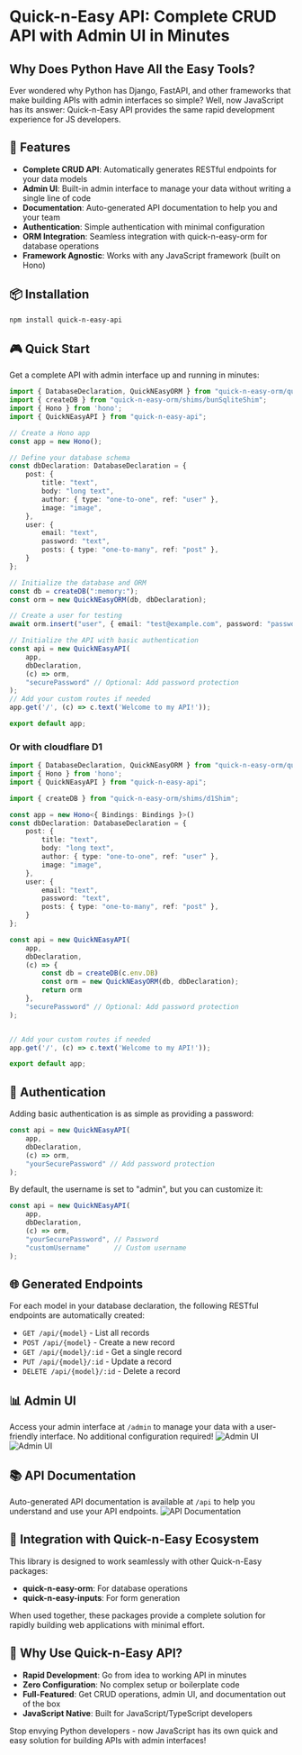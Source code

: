 # Quick-n-Easy API: Complete CRUD API with Admin UI in Minutes

## Why Does Python Have All the Easy Tools?

Ever wondered why Python has Django, FastAPI, and other frameworks that make building APIs with admin interfaces so simple? Well, now JavaScript has its answer: Quick-n-Easy API provides the same rapid development experience for JS developers.

## 🚀 Features

- **Complete CRUD API**: Automatically generates RESTful endpoints for your data models
- **Admin UI**: Built-in admin interface to manage your data without writing a single line of code
- **Documentation**: Auto-generated API documentation to help you and your team
- **Authentication**: Simple authentication with minimal configuration
- **ORM Integration**: Seamless integration with quick-n-easy-orm for database operations
- **Framework Agnostic**: Works with any JavaScript framework (built on Hono)

## 📦 Installation

```bash
npm install quick-n-easy-api
```

## 🎮 Quick Start

Get a complete API with admin interface up and running in minutes:

```typescript
import { DatabaseDeclaration, QuickNEasyORM } from "quick-n-easy-orm/quickNEasyOrm";
import { createDB } from "quick-n-easy-orm/shims/bunSqliteShim";
import { Hono } from 'hono';
import { QuickNEasyAPI } from "quick-n-easy-api";

// Create a Hono app
const app = new Hono();

// Define your database schema
const dbDeclaration: DatabaseDeclaration = {
    post: {
        title: "text",
        body: "long text",
        author: { type: "one-to-one", ref: "user" },
        image: "image",
    },
    user: {
        email: "text",
        password: "text",
        posts: { type: "one-to-many", ref: "post" },
    }
};

// Initialize the database and ORM
const db = createDB(":memory:");
const orm = new QuickNEasyORM(db, dbDeclaration);

// Create a user for testing
await orm.insert("user", { email: "test@example.com", password: "password123" });

// Initialize the API with basic authentication
const api = new QuickNEasyAPI(
    app, 
    dbDeclaration, 
    (c) => orm,
    "securePassword" // Optional: Add password protection
);
// Add your custom routes if needed
app.get('/', (c) => c.text('Welcome to my API!'));

export default app;
```
### Or with cloudflare D1
```typescript
import { DatabaseDeclaration, QuickNEasyORM } from "quick-n-easy-orm/quickNEasyOrm";
import { Hono } from 'hono';
import { QuickNEasyAPI } from "quick-n-easy-api";

import { createDB } from "quick-n-easy-orm/shims/d1Shim";

const app = new Hono<{ Bindings: Bindings }>()
const dbDeclaration: DatabaseDeclaration = {
    post: {
        title: "text",
        body: "long text",
        author: { type: "one-to-one", ref: "user" },
        image: "image",
    },
    user: {
        email: "text",
        password: "text",
        posts: { type: "one-to-many", ref: "post" },
    }
};

const api = new QuickNEasyAPI(
    app, 
    dbDeclaration, 
    (c) => {
        const db = createDB(c.env.DB)
        const orm = new QuickNEasyORM(db, dbDeclaration);
        return orm
    },
    "securePassword" // Optional: Add password protection
);


// Add your custom routes if needed
app.get('/', (c) => c.text('Welcome to my API!'));

export default app;
```

## 🔐 Authentication

Adding basic authentication is as simple as providing a password:

```typescript
const api = new QuickNEasyAPI(
    app, 
    dbDeclaration, 
    (c) => orm,
    "yourSecurePassword" // Add password protection
);
```

By default, the username is set to "admin", but you can customize it:

```typescript
const api = new QuickNEasyAPI(
    app, 
    dbDeclaration, 
    (c) => orm,
    "yourSecurePassword", // Password
    "customUsername"      // Custom username
);
```

## 🌐 Generated Endpoints

For each model in your database declaration, the following RESTful endpoints are automatically created:

- `GET /api/{model}` - List all records
- `POST /api/{model}` - Create a new record
- `GET /api/{model}/:id` - Get a single record
- `PUT /api/{model}/:id` - Update a record
- `DELETE /api/{model}/:id` - Delete a record

## 📊 Admin UI

Access your admin interface at `/admin` to manage your data with a user-friendly interface. No additional configuration required!
![Admin UI](
    https://github.com/daysgobye/quick-n-easy/blob/main/packages/quick-n-easy-api/pics/list.png?raw=true
)
![Admin UI](
    https://github.com/daysgobye/quick-n-easy/blob/main/packages/quick-n-easy-api/pics/new.png?raw=true
)

## 📚 API Documentation

Auto-generated API documentation is available at `/api` to help you understand and use your API endpoints.
![API Documentation](https://github.com/daysgobye/quick-n-easy/blob/main/packages/quick-n-easy-api/pics/api_docs.jpeg?raw=true)

## 🔄 Integration with Quick-n-Easy Ecosystem

This library is designed to work seamlessly with other Quick-n-Easy packages:

- **quick-n-easy-orm**: For database operations
- **quick-n-easy-inputs**: For form generation

When used together, these packages provide a complete solution for rapidly building web applications with minimal effort.

## 🤔 Why Use Quick-n-Easy API?

- **Rapid Development**: Go from idea to working API in minutes
- **Zero Configuration**: No complex setup or boilerplate code
- **Full-Featured**: Get CRUD operations, admin UI, and documentation out of the box
- **JavaScript Native**: Built for JavaScript/TypeScript developers

Stop envying Python developers - now JavaScript has its own quick and easy solution for building APIs with admin interfaces!
